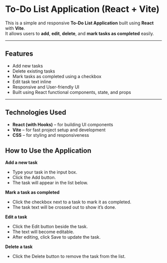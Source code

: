 #  To-Do List Application (React + Vite)

This is a simple and responsive **To-Do List Application** built using **React** with **Vite**.  
It allows users to **add**, **edit**, **delete**, and **mark tasks as completed** easily.

---

##  Features

* Add new tasks  
* Delete existing tasks  
* Mark tasks as completed using a checkbox   
* Edit task text inline  
* Responsive and User-friendly UI  
* Built using React functional components, state, and props  

---

##  Technologies Used

- **React (with Hooks)** – for building UI components  
- **Vite** – for fast project setup and development  
- **CSS** – for styling and responsiveness  



## How to Use the Application


**Add a new task**

- Type your task in the input box.
- Click the Add button.
- The task will appear in the list below.

**Mark a task as completed**

- Click the checkbox next to a task to mark it as completed.
- The task text will be crossed out to show it’s done.

**Edit a task**

- Click the Edit button beside the task.
- The text will become editable.
- After editing, click Save to update the task.

**Delete a task**

- Click the Delete button to remove the task from the list.

